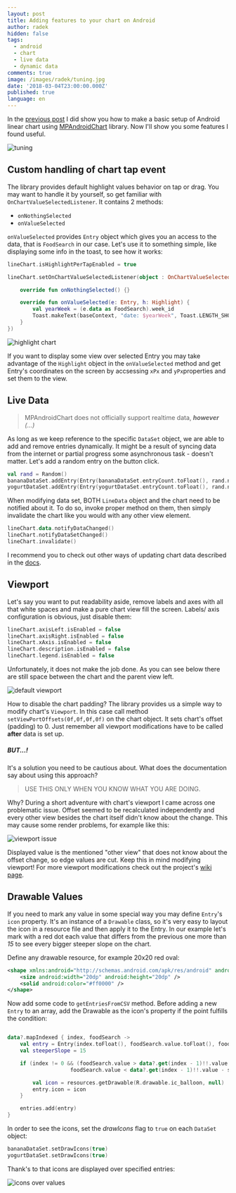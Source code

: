 ```yaml
---
layout: post
title: Adding features to your chart on Android
author: radek
hidden: false
tags:
  - android
  - chart
  - live data
  - dynamic data
comments: true
image: /images/radek/tuning.jpg
date: '2018-03-04T23:00:00.000Z'
published: true
language: en
---
```


In the [previous post](/blog/charts-on-android-1/) I did show you how to make a basic setup of Android linear chart using [MPAndroidChart](https://github.com/PhilJay/MPAndroidChart) library. Now I'll show you some features I found useful.

![tuning](/images/radek/tuning.jpg)


## Custom handling of chart tap event

The library provides default highlight values behavior on tap or drag. You may want to handle it by yourself, so get familiar with `OnChartValueSelectedListener`. It contains 2 methods:
- `onNothingSelected`
- `onValueSelected`

`onValueSelected` provides `Entry` object which gives you an access to the data, that is `FoodSearch` in our case. Let's  use it to something simple, like displaying some info in the toast, to see how it works:

```kotlin
lineChart.isHighlightPerTapEnabled = true

lineChart.setOnChartValueSelectedListener(object : OnChartValueSelectedListener {

    override fun onNothingSelected() {}

    override fun onValueSelected(e: Entry, h: Highlight) {
        val yearWeek = (e.data as FoodSearch).week_id
        Toast.makeText(baseContext, "date: $yearWeek", Toast.LENGTH_SHORT).show()
    }
})
```

![highlight chart](/images/radek/chart_highlight.png)

If you want to display some view over selected Entry you may take advantage of the `Highlight` object in the `onValueSelected` method and get Entry's coordinates on the screen by accsessing `xPx` and `yPx`properties and set them to the view.

## Live Data

> MPAndroidChart does not officially support realtime data, ***however** (...)*

As long as we keep reference to the specific `DataSet` object, we are able to add and remove entries dynamically. It might be a result of syncing data from the internet or partial progress some asynchronous task - doesn't matter. Let's add a random entry on the button click.

```kotlin
val rand = Random()
bananaDataSet.addEntry(Entry(bananaDataSet.entryCount.toFloat(), rand.nextFloat() * 100))
yogurtDataSet.addEntry(Entry(yogurtDataSet.entryCount.toFloat(), rand.nextFloat() * 100))
```

When modifying data set, BOTH `LineData` object and the chart need to be notified about it. To do so, invoke proper method on them, then simply invalidate the chart like you would with any other view element.

```kotlin
lineChart.data.notifyDataChanged()
lineChart.notifyDataSetChanged()
lineChart.invalidate()
```

I recommend you to check out other ways of updating chart data described in the [docs](https://github.com/PhilJay/MPAndroidChart/wiki/Dynamic-&-Realtime-Data).

## Viewport

Let's say you want to put readability aside, remove labels and axes with all that white spaces and make a pure chart view fill the screen. Labels/ axis configuration is obvious, just disable them:

```kotlin
lineChart.axisLeft.isEnabled = false
lineChart.axisRight.isEnabled = false
lineChart.xAxis.isEnabled = false
lineChart.description.isEnabled = false
lineChart.legend.isEnabled = false
```

Unfortunately, it does not make the job done. As you can see below there are still space between the chart and the parent view left.

![default viewport](/images/radek/chart_viewport_1.png)

How to disable the chart padding? The library provides us a simple way to modify chart's `Viewport`. In this case call method `setViewPortOffsets(0f,0f,0f,0f)` on the chart object. It sets chart's offset (padding) to 0. Just remember all viewport modifications have to be called **after** data is set up.

##### BUT...!
It's a solution you need to be cautious about. What does the documentation say about using this approach?
> USE THIS ONLY WHEN YOU KNOW WHAT YOU ARE DOING.

Why? During a short adventure with chart's viewport I came across one problematic issue. Offset seemed to be recalculated independently and every other view besides the chart itself didn't know about the change. This may cause some render problems, for example like this:

![viewport issue](/images/radek/chart_viewport_2.png) 

Displayed value is the mentioned "other view" that does not know about the offset change, so edge values are cut. Keep this in mind modifying viewport! For more viewport modifications check out the project's [wiki page](https://github.com/PhilJay/MPAndroidChart/wiki/Modifying-the-Viewport).

## Drawable Values

If you need to mark any value in some special way you may define `Entry`'s `icon` property. It's an instance of a `Drawable` class, so it's very easy to layout the icon in a resource file and then apply  it to the Entry. In our example let's mark with a red dot each value that differs from the previous one more than *15* to see every bigger steeper slope on the chart.

Define any drawable resource, for example 20x20 red oval:
```xml
<shape xmlns:android="http://schemas.android.com/apk/res/android" android:shape="oval">
    <size android:width="20dp" android:height="20dp" />
    <solid android:color="#ff0000" />
</shape>
```

Now add some code to `getEntriesFromCSV` method. Before adding a new `Entry` to an array, add the Drawable as the icon's property if the point fulfills the condition:

```kotlin

data?.mapIndexed { index, foodSearch ->
    val entry = Entry(index.toFloat(), foodSearch.value.toFloat(), foodSearch)
    val steeperSlope = 15

    if (index != 0 && (foodSearch.value > data?.get(index - 1)!!.value + steeperSlope ||
                    foodSearch.value < data?.get(index - 1)!!.value - steeperSlope)) {

        val icon = resources.getDrawable(R.drawable.ic_balloon, null)
        entry.icon = icon
    }

    entries.add(entry)
}

```

In order to see the icons, set the *drawIcons* flag to `true` on each `DataSet` object:

```kotlin
bananaDataSet.setDrawIcons(true)
yogurtDataSet.setDrawIcons(true)
```

Thank's to that icons are displayed over specified entries:

![icons over values](/images/radek/chart_icons_1.png)
